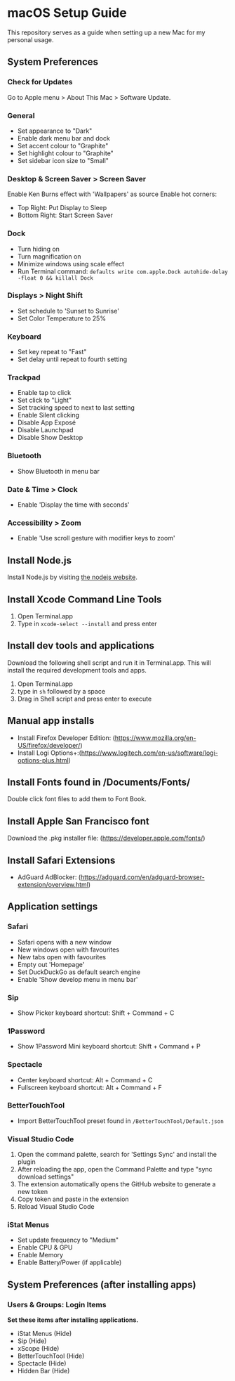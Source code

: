 # macOS Setup Guide
This repository serves as a guide when setting up a new Mac for my personal usage.

## System Preferences
### Check for Updates
Go to Apple menu > About This Mac > Software Update.

### General
- Set appearance to "Dark"
- Enable dark menu bar and dock
- Set accent colour to "Graphite"
- Set highlight colour to "Graphite"
- Set sidebar icon size to "Small"

### Desktop & Screen Saver > Screen Saver
Enable Ken Burns effect with 'Wallpapers' as source
Enable hot corners:
- Top Right: Put Display to Sleep
- Bottom Right: Start Screen Saver

### Dock
- Turn hiding on
- Turn magnification on
- Minimize windows using scale effect
- Run Terminal command: `defaults write com.apple.Dock autohide-delay -float 0 && killall Dock`

### Displays > Night Shift
- Set schedule to 'Sunset to Sunrise'
- Set Color Temperature to 25%

### Keyboard
- Set key repeat to "Fast"
- Set delay until repeat to fourth setting

### Trackpad
- Enable tap to click
- Set click to "Light"
- Set tracking speed to next to last setting
- Enable Silent clicking
- Disable App Exposé
- Disable Launchpad
- Disable Show Desktop

### Bluetooth
- Show Bluetooth in menu bar

### Date & Time > Clock
- Enable 'Display the time with seconds'

### Accessibility > Zoom
- Enable 'Use scroll gesture with modifier keys to zoom'

## Install Node.js
Install Node.js by visiting [the nodejs website](https://nodejs.org/en/download/current/).

## Install Xcode Command Line Tools
1. Open Terminal.app
2. Type in `xcode-select --install` and press enter

## Install dev tools and applications
Download the following shell script and run it in Terminal.app. This will install the required development tools and apps.
1. Open Terminal.app
2. type in `sh` followed by a space
3. Drag in Shell script and press enter to execute

## Manual app installs
- Install Firefox Developer Edition: (https://www.mozilla.org/en-US/firefox/developer/)
- Install Logi Options+:(https://www.logitech.com/en-us/software/logi-options-plus.html)

## Install Fonts found in /Documents/Fonts/
Double click font files to add them to Font Book.

## Install Apple San Francisco font
Download the .pkg installer file: (https://developer.apple.com/fonts/)

## Install Safari Extensions
- AdGuard AdBlocker: (https://adguard.com/en/adguard-browser-extension/overview.html)

## Application settings
### Safari
- Safari opens with a new window
- New windows open with favourites
- New tabs open with favourites
- Empty out 'Homepage'
- Set DuckDuckGo as default search engine
- Enable 'Show develop menu in menu bar'

### Sip
- Show Picker keyboard shortcut: Shift + Command + C

### 1Password
- Show 1Password Mini keyboard shortcut: Shift + Command + P

### Spectacle
- Center keyboard shortcut: Alt + Command + C
- Fullscreen keyboard shortcut: Alt + Command + F

### BetterTouchTool
- Import BetterTouchTool preset found in `/BetterTouchTool/Default.json`

### Visual Studio Code
1. Open the command palette, search for 'Settings Sync' and install the plugin
2. After reloading the app, open the Command Palette and type "sync download settings" 
3. The extension automatically opens the GitHub website to generate a new token
4. Copy token and paste in the extension
5. Reload Visual Studio Code

### iStat Menus
- Set update frequency to "Medium"
- Enable CPU & GPU
- Enable Memory
- Enable Battery/Power (if applicable)

## System Preferences (after installing apps)
### Users & Groups: Login Items
**Set these items after installing applications.**
- iStat Menus (Hide)
- Sip (Hide)
- xScope (Hide)
- BetterTouchTool (Hide)
- Spectacle (Hide)
- Hidden Bar (Hide)
